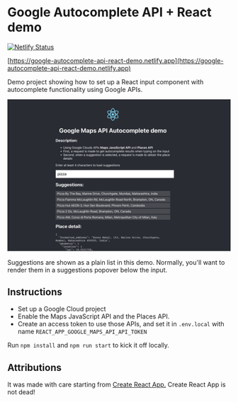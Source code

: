 # Google Autocomplete API + React demo

[![Netlify Status](https://api.netlify.com/api/v1/badges/c691c99a-6521-4700-9e8b-785bf6930927/deploy-status)](https://app.netlify.com/sites/lucky-pithivier-700a33/deploys)

[https://google-autocomplete-api-react-demo.netlify.app](https://google-autocomplete-api-react-demo.netlify.app)

Demo project showing how to set up a React input component with autocomplete functionality using Google APIs.

![Screenshot of live demo](docs/screenshot.png)

Suggestions are shown as a plain list in this demo. Normally, you'll want to render them in a suggestions popover below the input.

## Instructions

* Set up a Google Cloud project
* Enable the Maps JavaScript API and the Places API.
* Create an access token to use those APIs, and set it in `.env.local` with name `REACT_APP_GOOGLE_MAPS_API_API_TOKEN`

Run `npm install` and `npm run start` to kick it off locally.

## Attributions

It was made with care starting from [Create React App.](https://github.com/facebook/create-react-app) Create React App is not dead!
